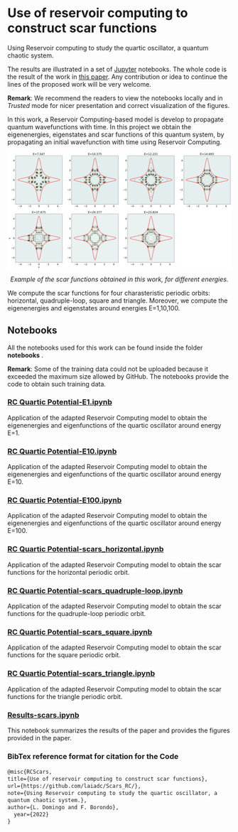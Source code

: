 # Use of reservoir computing to construct scar functions

Using Reservoir computing to study the quartic oscillator, a quantum chaotic system.

The results are illustrated in a set of [Jupyter](https://jupyter.org/) notebooks. The whole code is the result of the work in <a href = "https://arxiv.org/abs/" target="_blank"> this paper</a>. Any contribution or idea to continue the lines of the proposed work will be very welcome.

**Remark**: We recommend the readers to view the notebooks locally and in *Trusted* mode for nicer presentation and correct visualization of the figures. 

In this work, a Reservoir Computing-based model is develop to propagate quantum wavefunctions with time.  In this project we obtain the eigenenergies, eigenstates and scar functions of this quantum system, by propagating an initial wavefunction with time using Reservoir Computing.

<p align="center"><img src="https://github.com/laiadc/Scars_RC/blob/main/scars_caramelo.png"  align=middle width=600pt />
</p>
<p align="center">
<em>Example of the scar functions obtained in this work, for different energies. </em>
</p>

We compute the scar functions for four charasteristic periodic orbits: horizontal, quadruple-loop, square and triangle. Moreover, we compute the eigenenergies and eigenstates around energies E=1,10,100.

## Notebooks

All the notebooks used for this work can be found inside the folder **notebooks** .

**Remark**: Some of the training data could not be uploaded because it exceeded the maximum size allowed by GitHub. The notebooks provide the code to obtain such training data. 

### [RC Quartic Potential-E1.ipynb](https://github.com/laiadc/Scars_RC/blob/main/notebooks/RC%20Quartic%20Potential-E1.ipynb)
Application of the adapted Reservoir Computing model to obtain the eigenenergies and eigenfunctions of the quartic oscillator around energy E=1.

### [RC Quartic Potential-E10.ipynb](https://github.com/laiadc/Scars_RC/blob/main/notebooks/RC%20Quartic%20Potential-E10.ipynb)
Application of the adapted Reservoir Computing model to obtain the eigenenergies and eigenfunctions of the quartic oscillator around energy E=10.

### [RC Quartic Potential-E100.ipynb](https://github.com/laiadc/Scars_RC/blob/main/notebooks/RC%20Quartic%20Potential-E100.ipynb)
Application of the adapted Reservoir Computing model to obtain the eigenenergies and eigenfunctions of the quartic oscillator around energy E=100.

### [RC Quartic Potential-scars_horizontal.ipynb](https://github.com/laiadc/Scars_RC/blob/main/notebooks/RC%20Quartic%20Potential-scars_horizontal.ipynb)
Application of the adapted Reservoir Computing model to obtain the scar functions for the horizontal periodic orbit.

### [RC Quartic Potential-scars_quadruple-loop.ipynb](https://github.com/laiadc/Scars_RC/blob/main/notebooks/RC%20Quartic%20Potential-scars_quadruple-loop.ipynb)
Application of the adapted Reservoir Computing model to obtain the scar functions for the quadruple-loop periodic orbit.

### [RC Quartic Potential-scars_square.ipynb](https://github.com/laiadc/Scars_RC/blob/main/notebooks/RC%20Quartic%20Potential-scars_square.ipynb)
Application of the adapted Reservoir Computing model to obtain the scar functions for the square periodic orbit.

### [RC Quartic Potential-scars_triangle.ipynb](https://github.com/laiadc/Scars_RC/blob/main/notebooks/RC%20Quartic%20Potential-scars_triangle.ipynb)
Application of the adapted Reservoir Computing model to obtain the scar functions for the triangle periodic orbit.

### [Results-scars.ipynb](https://github.com/laiadc/Scars_RC/blob/main/notebooks/Results-scars.ipynb)
This notebook summarizes the results of the paper and provides the figures provided in the paper.

### BibTex reference format for citation for the Code
```
@misc{RCScars,
title={Use of reservoir computing to construct scar functions},
url={https://github.com/laiadc/Scars_RC/},
note={Using Reservoir computing to study the quartic oscillator, a quantum chaotic system.},
author={L. Domingo and F. Borondo},
  year={2022}
}



